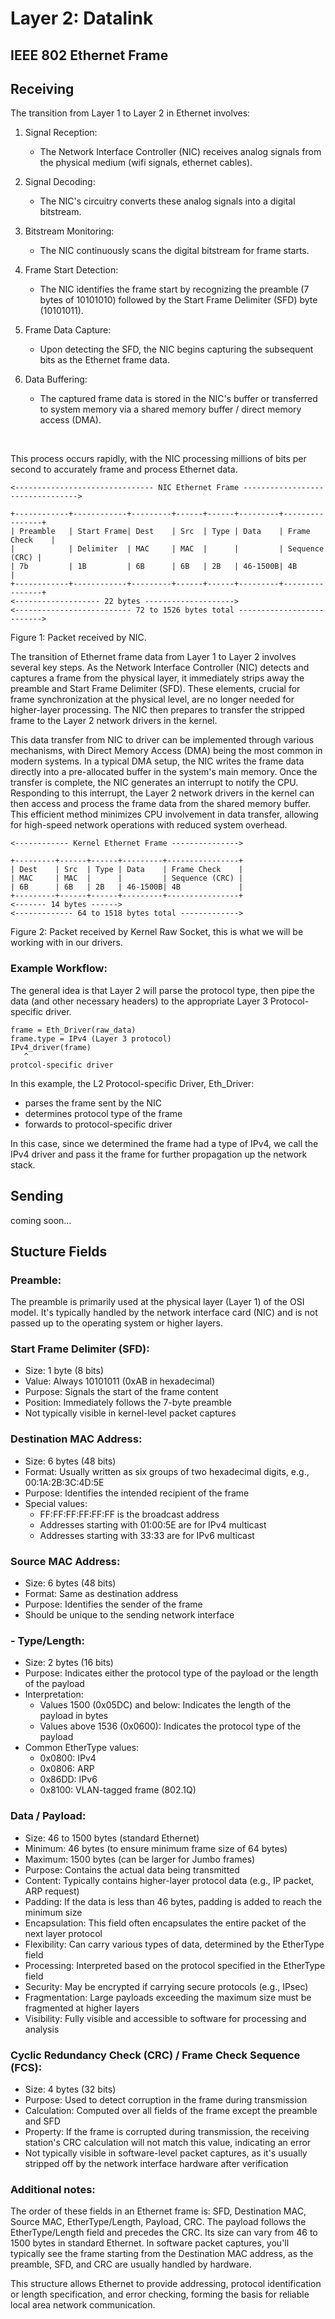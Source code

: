 # Layer 2: Datalink

## IEEE 802 Ethernet Frame


## Receiving
The transition from Layer 1 to Layer 2 in Ethernet involves:

1. Signal Reception:

   - The Network Interface Controller (NIC) receives analog signals from the physical medium (wifi signals, ethernet cables).


2. Signal Decoding:

   - The NIC's circuitry converts these analog signals into a digital bitstream.


3. Bitstream Monitoring:

   - The NIC continuously scans the digital bitstream for frame starts.


4. Frame Start Detection:

   - The NIC identifies the frame start by recognizing the preamble (7 bytes of 10101010) followed by the Start Frame Delimiter (SFD) byte (10101011).


5. Frame Data Capture:

   - Upon detecting the SFD, the NIC begins capturing the subsequent bits as the Ethernet frame data.


6. Data Buffering:

   - The captured frame data is stored in the NIC's buffer or transferred to system memory via a shared memory buffer / direct memory access (DMA).

<br>

This process occurs rapidly, with the NIC processing millions of bits per second to accurately frame and process Ethernet data.

```    
<------------------------------- NIC Ethernet Frame --------------------------------->
    
+------------+------------+---------+------+------+---------+----------------+
| Preamble   | Start Frame| Dest    | Src  | Type | Data    | Frame Check    |
|            | Delimiter  | MAC     | MAC  |      |         | Sequence (CRC) |
| 7b         | 1B         | 6B      | 6B   | 2B   | 46-1500B| 4B             |
+------------+------------+---------+------+------+---------+----------------+
<------------------- 22 bytes -------------------->    
<-------------------------- 72 to 1526 bytes total -------------------------->

```
Figure 1: Packet received by NIC.

The transition of Ethernet frame data from Layer 1 to Layer 2 involves several key steps. As the Network Interface Controller (NIC) detects and captures a frame from the physical layer, it immediately strips away the preamble and Start Frame Delimiter (SFD). These elements, crucial for frame synchronization at the physical level, are no longer needed for higher-layer processing. The NIC then prepares to transfer the stripped frame to the Layer 2 network drivers in the kernel.

This data transfer from NIC to driver can be implemented through various mechanisms, with Direct Memory Access (DMA) being the most common in modern systems. In a typical DMA setup, the NIC writes the frame data directly into a pre-allocated buffer in the system's main memory. Once the transfer is complete, the NIC generates an interrupt to notify the CPU. Responding to this interrupt, the Layer 2 network drivers in the kernel can then access and process the frame data from the shared memory buffer. This efficient method minimizes CPU involvement in data transfer, allowing for high-speed network operations with reduced system overhead.


```    
<------------ Kernel Ethernet Frame --------------->
    
+---------+------+------+---------+----------------+
| Dest    | Src  | Type | Data    | Frame Check    |
| MAC     | MAC  |      |         | Sequence (CRC) |
| 6B      | 6B   | 2B   | 46-1500B| 4B             |
+---------+------+------+---------+----------------+
<------- 14 bytes ------>   
<------------- 64 to 1518 bytes total ------------->

```
Figure 2: Packet received by Kernel Raw Socket, this is what we will be working with in our drivers.


### Example Workflow:
The general idea is that Layer 2 will parse the protocol type, then pipe the data (and other necessary headers) to the appropriate Layer 3 Protocol-specific driver.

```
frame = Eth_Driver(raw_data) 
frame.type = IPv4 (Layer 3 protocol) 
IPv4_driver(frame)
   ^
protcol-specific driver

```
In this example, the L2 Protocol-specific Driver, Eth_Driver:
- parses the frame sent by the NIC
- determines protocol type of the frame
- forwards to protocol-specific driver

In this case, since we determined the frame had a type of IPv4, we call the IPv4 driver and pass it the frame for further propagation up the network stack. 


## Sending

coming soon...


## Stucture Fields



### Preamble: 

The preamble is primarily used at the physical layer (Layer 1) of the OSI model. It's typically handled by the network interface card (NIC) and is not passed up to the operating system or higher layers.

### Start Frame Delimiter (SFD):

- Size: 1 byte (8 bits)
- Value: Always 10101011 (0xAB in hexadecimal)
- Purpose: Signals the start of the frame content
- Position: Immediately follows the 7-byte preamble
- Not typically visible in kernel-level packet captures


### Destination MAC Address:

- Size: 6 bytes (48 bits)
- Format: Usually written as six groups of two hexadecimal digits, e.g., 00:1A:2B:3C:4D:5E
- Purpose: Identifies the intended recipient of the frame
- Special values:
  - FF:FF:FF:FF:FF:FF is the broadcast address
  - Addresses starting with 01:00:5E are for IPv4 multicast
  - Addresses starting with 33:33 are for IPv6 multicast



### Source MAC Address:

- Size: 6 bytes (48 bits)
- Format: Same as destination address
- Purpose: Identifies the sender of the frame
- Should be unique to the sending network interface


### - Type/Length:

- Size: 2 bytes (16 bits)
- Purpose: Indicates either the protocol type of the payload or the length of the payload
- Interpretation:
    - Values 1500 (0x05DC) and below: Indicates the length of the payload in bytes
    - Values above 1536 (0x0600): Indicates the protocol type of the payload
- Common EtherType values:
    - 0x0800: IPv4
    - 0x0806: ARP
    - 0x86DD: IPv6
    - 0x8100: VLAN-tagged frame (802.1Q)


### Data / Payload:

- Size: 46 to 1500 bytes (standard Ethernet)
- Minimum: 46 bytes (to ensure minimum frame size of 64 bytes)
- Maximum: 1500 bytes (can be larger for Jumbo frames)
- Purpose: Contains the actual data being transmitted
- Content: Typically contains higher-layer protocol data (e.g., IP packet, ARP request)
- Padding: If the data is less than 46 bytes, padding is added to reach the minimum size
- Encapsulation: This field often encapsulates the entire packet of the next layer protocol
- Flexibility: Can carry various types of data, determined by the EtherType field
- Processing: Interpreted based on the protocol specified in the EtherType field
- Security: May be encrypted if carrying secure protocols (e.g., IPsec)
- Fragmentation: Large payloads exceeding the maximum size must be fragmented at higher layers
- Visibility: Fully visible and accessible to software for processing and analysis
### Cyclic Redundancy Check (CRC) / Frame Check Sequence (FCS):

- Size: 4 bytes (32 bits)
- Purpose: Used to detect corruption in the frame during transmission
- Calculation: Computed over all fields of the frame except the preamble and SFD
- Property: If the frame is corrupted during transmission, the receiving station's CRC calculation will not match this value, indicating an error
- Not typically visible in software-level packet captures, as it's usually stripped off by the network interface hardware after verification



### Additional notes:

The order of these fields in an Ethernet frame is: SFD, Destination MAC, Source MAC, EtherType/Length, Payload, CRC.
The payload follows the EtherType/Length field and precedes the CRC. Its size can vary from 46 to 1500 bytes in standard Ethernet.
In software packet captures, you'll typically see the frame starting from the Destination MAC address, as the preamble, SFD, and CRC are usually handled by hardware.

This structure allows Ethernet to provide addressing, protocol identification or length specification, and error checking, forming the basis for reliable local area network communication.
